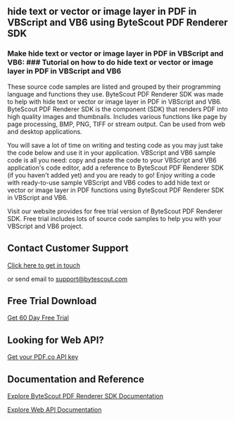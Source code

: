 ## hide text or vector or image layer in PDF in VBScript and VB6 using ByteScout PDF Renderer SDK

### Make hide text or vector or image layer in PDF in VBScript and VB6: ### Tutorial on how to do hide text or vector or image layer in PDF in VBScript and VB6

These source code samples are listed and grouped by their programming language and functions they use. ByteScout PDF Renderer SDK was made to help with hide text or vector or image layer in PDF in VBScript and VB6. ByteScout PDF Renderer SDK is the component (SDK) that renders PDF into high quality images and thumbnails. Includes various functions like page by page processing, BMP, PNG, TIFF or stream output. Can be used from web and desktop applications.

You will save a lot of time on writing and testing code as you may just take the code below and use it in your application. VBScript and VB6 sample code is all you need: copy and paste the code to your VBScript and VB6 application's code editor, add a reference to ByteScout PDF Renderer SDK (if you haven't added yet) and you are ready to go! Enjoy writing a code with ready-to-use sample VBScript and VB6 codes to add hide text or vector or image layer in PDF functions using ByteScout PDF Renderer SDK in VBScript and VB6.

Visit our website provides for free trial version of ByteScout PDF Renderer SDK. Free trial includes lots of source code samples to help you with your VBScript and VB6 project.

## Contact Customer Support

[Click here to get in touch](https://bytescout.zendesk.com/hc/en-us/requests/new?subject=ByteScout%20PDF%20Renderer%20SDK%20Question)

or send email to [support@bytescout.com](mailto:support@bytescout.com?subject=ByteScout%20PDF%20Renderer%20SDK%20Question) 

## Free Trial Download

[Get 60 Day Free Trial](https://bytescout.com/download/web-installer?utm_source=github-readme)

## Looking for Web API? 

[Get your PDF.co API key](https://pdf.co/documentation/api?utm_source=github-readme)

## Documentation and Reference

[Explore ByteScout PDF Renderer SDK Documentation](https://bytescout.com/documentation/index.html?utm_source=github-readme)

[Explore Web API Documentation](https://pdf.co/documentation/api?utm_source=github-readme)